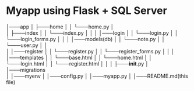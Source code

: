 # Myapp using Flask + SQL Server 
│───app
│    ├───home
│    │   └───home.py
│    
│    ├───index
│    │   └───index.py
│    │
│    │───login
│    │   └───login.py
│    │   └───login_forms.py
│    │
│    │───models(db)
│    │   └───note.py
│    │    └───user.py
│    │   
│    │───register
│    │   └───register.py
│    │    └───register_forms.py
│    │
│    │───templates
│    │   └───base.html
│    │    └───home.html
│    │    └───login.html
│    │    └───register.html
│    │
│    ├───__init__.py
│       
│───migrations   
│
│───myenv
│
│───config.py
│
│───myapp.py
│
│───README.md(this file)